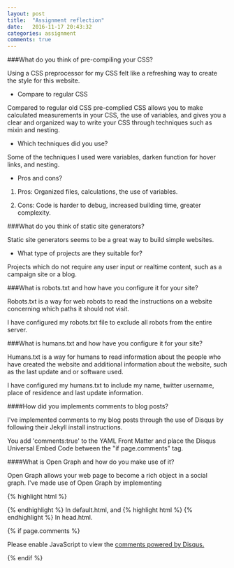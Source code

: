 ```yaml
---
layout: post
title:  "Assignment reflection"
date:   2016-11-17 20:43:32
categories: assignment
comments: true
---
```


###What do you think of pre-compiling your CSS?

Using a CSS preprocessor for my CSS felt like a refreshing way to create the style for this website.

* Compare to regular CSS

Compared to regular old CSS pre-complied CSS allows you to make calculated measurements in your CSS, the use of variables, and gives you a clear and organized way to write your CSS through techniques such as mixin and nesting.  

* Which techniques did you use?

Some of the techniques I used were variables, darken function for hover links, and nesting.

* Pros and cons?

1. Pros: Organized files, calculations, the use of variables. 

2. Cons: Code is harder to debug, increased building time, greater complexity.

###What do you think of static site generators?

Static site generators seems to be a great way to build simple websites. 

*  What type of projects are they suitable for?

Projects which do not require any user input or realtime content, such as a campaign site or a blog. 

###What is robots.txt and how have you configure it for your site?

Robots.txt is a way for web robots to read the instructions on a website concerning which paths it should not visit.

I have configured my robots.txt file to exclude all robots from the entire server.

###What is humans.txt and how have you configure it for your site?

Humans.txt is a way for humans to read information about the people who have created the website and additional information about the website, such as the last update and or software used.

I have configured my humans.txt to include my name, twitter username, place of residence and last update information.

####How did you implements comments to blog posts?

I've implemented comments to my blog posts through the use of Disqus by following their Jekyll install instructions.

You add 'comments:true' to the YAML Front Matter and place the Disqus Universal Embed Code between the "if page.comments" tag.

####What is Open Graph and how do you make use of it?

Open Graph allows your web page to become a rich object in a social graph. I've made use of Open Graph by implementing

{% highlight html %}
<html prefix="og: http://ogp.me/ns/article#">
{% endhighlight %}
In default.html, and
{% highlight html %}
<meta property="og:title" content="{{ page.title }}"/>
<meta property="og:url" content="https://elias56x.github.io{{ page.url }}" />
{% endhighlight %}
In head.html.


{% if page.comments %} 
<div id="disqus_thread"></div>
<script>

/**
*  RECOMMENDED CONFIGURATION VARIABLES: EDIT AND UNCOMMENT THE SECTION BELOW TO INSERT DYNAMIC VALUES FROM YOUR PLATFORM OR CMS.
*  LEARN WHY DEFINING THESE VARIABLES IS IMPORTANT: https://disqus.com/admin/universalcode/#configuration-variables*/
/*
var disqus_config = function () {
this.page.url = PAGE_URL;  // Replace PAGE_URL with your page's canonical URL variable
this.page.identifier = PAGE_IDENTIFIER; // Replace PAGE_IDENTIFIER with your page's unique identifier variable
};
*/
(function() { // DON'T EDIT BELOW THIS LINE
var d = document, s = d.createElement('script');
s.src = '//efqv.disqus.com/embed.js';
s.setAttribute('data-timestamp', +new Date());
(d.head || d.body).appendChild(s);
})();
</script>
<noscript>Please enable JavaScript to view the <a href="https://disqus.com/?ref_noscript">comments powered by Disqus.</a></noscript>
                                                        
{% endif %}